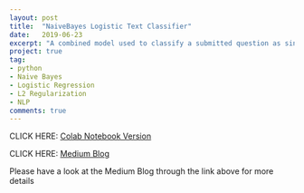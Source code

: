```yaml
---
layout: post
title:  "NaiveBayes Logistic Text Classifier"
date:   2019-06-23
excerpt: "A combined model used to classify a submitted question as sincere or insincere"
project: true
tag:
- python 
- Naive Bayes
- Logistic Regression
- L2 Regularization
- NLP
comments: true
---
```


CLICK HERE:
[Colab Notebook Version](https://github.com/jeremite/-text-analysis-Quora-question-classification/blob/master/NLP-quora%20classification.ipynb)

CLICK HERE:
[Medium Blog](https://medium.com/natural-language-processing-machine-learning/nlp-for-beginners-how-simple-machine-learning-model-compete-with-the-complex-neural-network-on-b9f7f93c79e6)

Please have a look at the Medium Blog through the link above for more details
